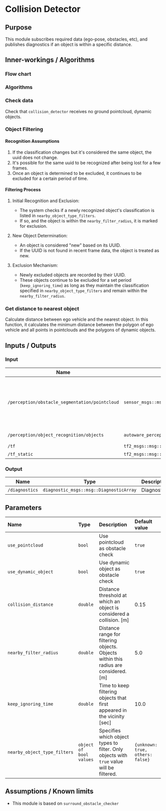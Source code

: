 # Collision Detector

## Purpose

This module subscribes required data (ego-pose, obstacles, etc), and publishes diagnostics if an object is within a specific distance.

## Inner-workings / Algorithms

### Flow chart

### Algorithms

### Check data

Check that `collision_detector` receives no ground pointcloud, dynamic objects.

### Object Filtering

#### Recognition Assumptions

1. If the classification changes but it's considered the same object, the uuid does not change.
2. It's possible for the same uuid to be recognized after being lost for a few frames.
3. Once an object is determined to be excluded, it continues to be excluded for a certain period of time.

#### Filtering Process

1. Initial Recognition and Exclusion:
   - The system checks if a newly recognized object's classification is listed in `nearby_object_type_filters`.
   - If so, and the object is within the `nearby_filter_radius`, it is marked for exclusion.

2. New Object Determination:
   - An object is considered "new" based on its UUID.
   - If the UUID is not found in recent frame data, the object is treated as new.

3. Exclusion Mechanism:
   - Newly excluded objects are recorded by their UUID.
   - These objects continue to be excluded for a set period (`keep_ignoring_time`) as long as they maintain the classification specified in `nearby_object_type_filters` and remain within the `nearby_filter_radius`.

### Get distance to nearest object

Calculate distance between ego vehicle and the nearest object.
In this function, it calculates the minimum distance between the polygon of ego vehicle and all points in pointclouds and the polygons of dynamic objects.

## Inputs / Outputs

### Input

| Name                                           | Type                                              | Description                                                        |
| ---------------------------------------------- | ------------------------------------------------- | ------------------------------------------------------------------ |
| `/perception/obstacle_segmentation/pointcloud` | `sensor_msgs::msg::PointCloud2`                   | Pointcloud of obstacles which the ego-vehicle should stop or avoid |
| `/perception/object_recognition/objects`       | `autoware_perception_msgs::msg::PredictedObjects` | Dynamic objects                                                    |
| `/tf`                                          | `tf2_msgs::msg::TFMessage`                        | TF                                                                 |
| `/tf_static`                                   | `tf2_msgs::msg::TFMessage`                        | TF static                                                          |

### Output

| Name           | Type                                    | Description |
| -------------- | --------------------------------------- | ----------- |
| `/diagnostics` | `diagnostic_msgs::msg::DiagnosticArray` | Diagnostics |

## Parameters

| Name                         | Type                    | Description                                                                              | Default value                    |
| :--------------------------- | :---------------------- | :--------------------------------------------------------------------------------------- | :------------------------------- |
| `use_pointcloud`             | `bool`                  | Use pointcloud as obstacle check                                                         | `true`                           |
| `use_dynamic_object`         | `bool`                  | Use dynamic object as obstacle check                                                     | `true`                           |
| `collision_distance`         | `double`                | Distance threshold at which an object is considered a collision. [m]                     | 0.15                             |
| `nearby_filter_radius`       | `double`                | Distance range for filtering objects. Objects within this radius are considered. [m]     | 5.0                              |
| `keep_ignoring_time`         | `double`                | Time to keep filtering objects that first appeared in the vicinity [sec]                 | 10.0                             |
| `nearby_object_type_filters` | `object of bool values` | Specifies which object types to filter. Only objects with `true` value will be filtered. | `{unknown: true, others: false}` |

## Assumptions / Known limits

- This module is based on `surround_obstacle_checker`
